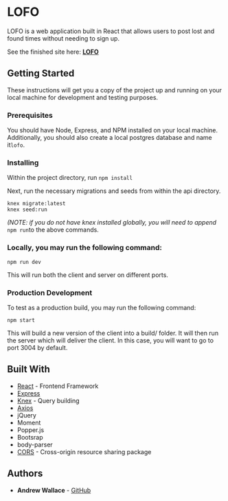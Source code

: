 # LOFO

LOFO is a web application built in React that allows users to post lost and found times without needing to sign up.

See the finished site here: **[LOFO](https://lofoapp.herokuapp.com/)**

## Getting Started

These instructions will get you a copy of the project up and running on your local machine for development and testing purposes.

### Prerequisites

You should have Node, Express, and NPM installed on your local machine. Additionally, you should also create a local postgres database and name it`lofo`. 

### Installing

Within the project directory, run ```npm install```

Next, run the necessary migrations and seeds from within the api directory.

```
knex migrate:latest
knex seed:run
```
*(NOTE: if you do not have knex installed globally, you will need to append* `npm run`to the above commands.

### Locally, you may run the following command:

```npm run dev```

This will run both the client and server on different ports.

### Production Development
To test as a production build, you may run the following command:

```npm start```

This will build a new version of the client into a build/ folder. It will then run the server which will deliver the client. In this case, you will want to go to port 3004 by default.

## Built With
* [React](https://reactjs.org/) - Frontend Framework
* [Express](http://www.expressjs.com)
* [Knex](https://www.knexjs.com/) - Query building
* [Axios](https://github.com/axios/axios)
* jQuery
* Moment
* Popper.js
* Bootsrap
* body-parser
* [CORS](https://github.com/expressjs/cors) - Cross-origin resource sharing package

## Authors

* **Andrew Wallace** - [GitHub](https://github.com/andrewgwallace)